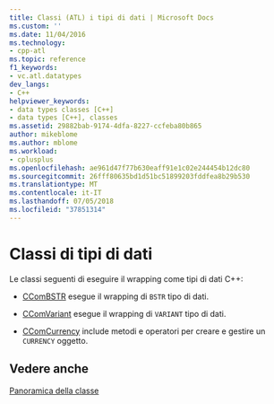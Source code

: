 ```yaml
---
title: Classi (ATL) i tipi di dati | Microsoft Docs
ms.custom: ''
ms.date: 11/04/2016
ms.technology:
- cpp-atl
ms.topic: reference
f1_keywords:
- vc.atl.datatypes
dev_langs:
- C++
helpviewer_keywords:
- data types classes [C++]
- data types [C++], classes
ms.assetid: 29882bab-9174-4dfa-8227-ccfeba80b865
author: mikeblome
ms.author: mblome
ms.workload:
- cplusplus
ms.openlocfilehash: ae961d47f77b630eaff91e1c02e244454b12dc80
ms.sourcegitcommit: 26fff80635bd1d51bc51899203fddfea8b29b530
ms.translationtype: MT
ms.contentlocale: it-IT
ms.lasthandoff: 07/05/2018
ms.locfileid: "37851314"
---
```

# <a name="data-types-classes"></a>Classi di tipi di dati
Le classi seguenti di eseguire il wrapping come tipi di dati C++:  
  
-   [CComBSTR](../atl/reference/ccombstr-class.md) esegue il wrapping di `BSTR` tipo di dati.  
  
-   [CComVariant](../atl/reference/ccomvariant-class.md) esegue il wrapping di `VARIANT` tipo di dati.  
  
-   [CComCurrency](../atl/reference/ccomcurrency-class.md) include metodi e operatori per creare e gestire un `CURRENCY` oggetto.  
  
## <a name="see-also"></a>Vedere anche  
 [Panoramica della classe](../atl/atl-class-overview.md)

